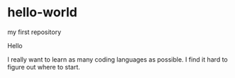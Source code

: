 # hello-world
my first repository

Hello 

I really want to learn as many coding languages as possible. I find it hard to figure out where to start.

